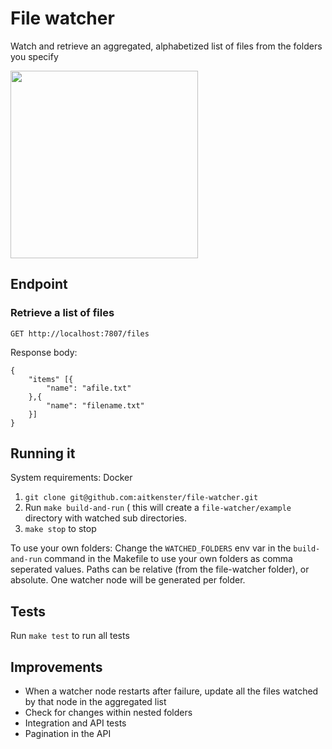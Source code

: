 # File watcher

Watch and retrieve an aggregated, alphabetized list of files from the folders you specify

<img src="https://uc8fdb16afd46bab6da15120e62a.previews.dropboxusercontent.com/p/thumb/AAKUpXG2NPsGoekNSM0soGRw4K0G6ALhnlGHvETpwOJZtXmtTroCWdeQwJqBihEiCD17Khl-7zLwVHCcpM8ntQH-7ea5a8FVpDE78pxHrxSo7KiNFDThbOFvGWSxtmYVvRV4gKM_PX0Wsu4YU5yKu7_ktHCF4THFk6_7iNHB4tKfTdv4q9bXOCw_CNBBtH9KnRgeQbACwfEZW4efxYsIeR9m5VNdgQYqEjcf5nRaeBPVDA/p.png?size=800x600&size_mode=5" width="300px">

## Endpoint

### Retrieve a list of files

```
GET http://localhost:7807/files
```

Response body:
```
{
    "items" [{
        "name": "afile.txt"
    },{
        "name": "filename.txt"
    }]
}
```

## Running it

System requirements: Docker

1. `git clone git@github.com:aitkenster/file-watcher.git`
2. Run `make build-and-run` ( this will create a `file-watcher/example` directory with watched sub directories.
3. `make stop` to stop

To use your own folders:
Change the `WATCHED_FOLDERS` env var in the `build-and-run` command in the Makefile to use your own folders as comma seperated values. Paths can be relative (from the file-watcher folder), or absolute. One watcher node will be generated per folder.

## Tests
Run `make test` to run all tests

## Improvements
- When a watcher node restarts after failure, update all the files watched by that node in the aggregated list
- Check for changes within nested folders
- Integration and API tests
- Pagination in the API
